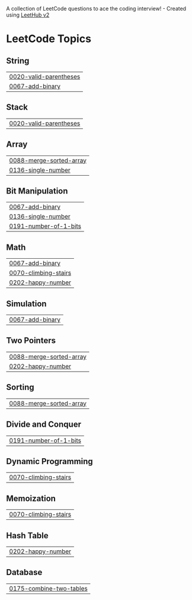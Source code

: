 A collection of LeetCode questions to ace the coding interview! - Created using [LeetHub v2](https://github.com/arunbhardwaj/LeetHub-2.0)
<!---LeetCode Topics Start-->
# LeetCode Topics
## String
|  |
| ------- |
| [0020-valid-parentheses](https://github.com/SuprijaDevi/Leetcode/tree/master/0020-valid-parentheses) |
| [0067-add-binary](https://github.com/SuprijaDevi/Leetcode/tree/master/0067-add-binary) |
## Stack
|  |
| ------- |
| [0020-valid-parentheses](https://github.com/SuprijaDevi/Leetcode/tree/master/0020-valid-parentheses) |
## Array
|  |
| ------- |
| [0088-merge-sorted-array](https://github.com/SuprijaDevi/Leetcode/tree/master/0088-merge-sorted-array) |
| [0136-single-number](https://github.com/SuprijaDevi/Leetcode/tree/master/0136-single-number) |
## Bit Manipulation
|  |
| ------- |
| [0067-add-binary](https://github.com/SuprijaDevi/Leetcode/tree/master/0067-add-binary) |
| [0136-single-number](https://github.com/SuprijaDevi/Leetcode/tree/master/0136-single-number) |
| [0191-number-of-1-bits](https://github.com/SuprijaDevi/Leetcode/tree/master/0191-number-of-1-bits) |
## Math
|  |
| ------- |
| [0067-add-binary](https://github.com/SuprijaDevi/Leetcode/tree/master/0067-add-binary) |
| [0070-climbing-stairs](https://github.com/SuprijaDevi/Leetcode/tree/master/0070-climbing-stairs) |
| [0202-happy-number](https://github.com/SuprijaDevi/Leetcode/tree/master/0202-happy-number) |
## Simulation
|  |
| ------- |
| [0067-add-binary](https://github.com/SuprijaDevi/Leetcode/tree/master/0067-add-binary) |
## Two Pointers
|  |
| ------- |
| [0088-merge-sorted-array](https://github.com/SuprijaDevi/Leetcode/tree/master/0088-merge-sorted-array) |
| [0202-happy-number](https://github.com/SuprijaDevi/Leetcode/tree/master/0202-happy-number) |
## Sorting
|  |
| ------- |
| [0088-merge-sorted-array](https://github.com/SuprijaDevi/Leetcode/tree/master/0088-merge-sorted-array) |
## Divide and Conquer
|  |
| ------- |
| [0191-number-of-1-bits](https://github.com/SuprijaDevi/Leetcode/tree/master/0191-number-of-1-bits) |
## Dynamic Programming
|  |
| ------- |
| [0070-climbing-stairs](https://github.com/SuprijaDevi/Leetcode/tree/master/0070-climbing-stairs) |
## Memoization
|  |
| ------- |
| [0070-climbing-stairs](https://github.com/SuprijaDevi/Leetcode/tree/master/0070-climbing-stairs) |
## Hash Table
|  |
| ------- |
| [0202-happy-number](https://github.com/SuprijaDevi/Leetcode/tree/master/0202-happy-number) |
## Database
|  |
| ------- |
| [0175-combine-two-tables](https://github.com/SuprijaDevi/Leetcode/tree/master/0175-combine-two-tables) |
<!---LeetCode Topics End-->